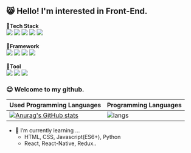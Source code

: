 ## :smile_cat: Hello! I'm interested in Front-End.

🔨<b>Tech Stack</b>
<br>
<img src="https://img.shields.io/badge/JavaScript-F7DF1E?style=flat-square&logo=JavaScript&logoColor=black"/>
<img src="https://img.shields.io/badge/HTML5-E34F26?style=flat-square&logo=CSS3&logoColor=white"/>
<img src="https://img.shields.io/badge/CSS3-1572B6?style=flat-square&logo=CSS3&logoColor=white"/>
<img src="https://img.shields.io/badge/styled-component-DB7093?style=flat-square&logo=styled-component&logoColor=white"/>
<img src="https://img.shields.io/badge/Python-3766AB?style=flat-square&logo=Python&logoColor=white"/>
<br>
<br>
🔨<b>Framework</b>
<br>
<img src="https://img.shields.io/badge/React-17.0.2-61DAFB?style=flat-square&logo=React&logoColor=black"/>
<img src="https://img.shields.io/badge/Redux-4.1.0-764ABC?style=flat-square&logo=Redux&logoColor=white"/>
<img src="https://img.shields.io/badge/Vue.js-3.1.0-4FC08D?style=flat-square&logo=Vue.js&logoColor=black"/>
<img src="https://img.shields.io/badge/Django-092E20?style=flat-square&logo=Django&logoColor=white"/>
<br>
<br>
🔨<b>Tool</b>
<br>
<img src="https://img.shields.io/badge/GitLab-FCA121?style=flat-square&logo=GitLab&logoColor=black"/>
<img src="https://img.shields.io/badge/Jira-0052CC?style=flat-square&logo=Jira&logoColor=white"/>
<img src="https://img.shields.io/badge/Jenkins-D24939?style=flat-square&logo=Jenkins&logoColor=black"/>
<br>

### :blush: Welcome to my github.

<!--
**mingddo/mingddo** is a ✨ _special_ ✨ repository because its `README.md` (this file) appears on your GitHub profile.

Here are some ideas to get you started:

- 🔭 I’m currently working on ...
- 👯 I’m looking to collaborate on ...
- 🤔 I’m looking for help with ...
- 💬 Ask me about ...
- 📫 How to reach me: ...
- 😄 Pronouns: ...
- ⚡ Fun fact: ...
-->



| Used Programming Languages                                   | Programming Languages                                        |
| ------------------------------------------------------------ | ------------------------------------------------------------ |
| [![Anurag's GitHub stats](https://github-readme-stats.vercel.app/api?username=mingddo&theme=tokyonight&show_icons=true)](https://github.com/anuraghazra/github-readme-stats) | ![langs](https://github-readme-stats.vercel.app/api/top-langs/?username=mingddo&langs_count=8&layout=compact&hide=python,java,html,jupyter%20notebook&theme=dracula) |



- 🌱 I’m currently learning ...
  -  HTML, CSS, Javascript(ES6+), Python
  -  React, React-Native, Redux..
